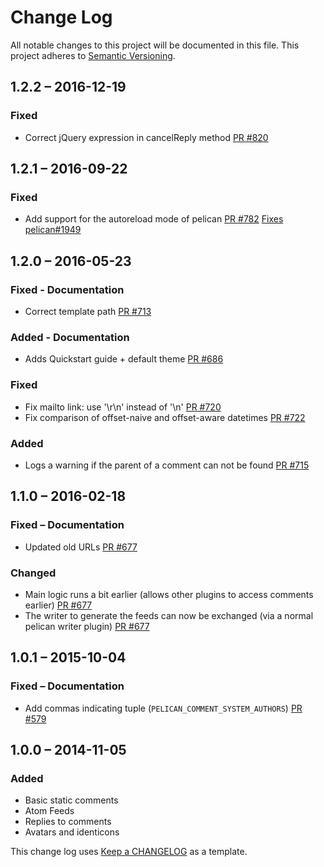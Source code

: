 # Change Log #
All notable changes to this project will be documented in this file.
This project adheres to [Semantic Versioning](http://semver.org/).

## 1.2.2 – 2016-12-19
### Fixed
- Correct jQuery expression in cancelReply method  [PR #820](https://github.com/getpelican/pelican-plugins/pull/820)

## 1.2.1 – 2016-09-22
### Fixed
- Add support for the autoreload mode of pelican [PR #782](https://github.com/getpelican/pelican-plugins/pull/782) [Fixes pelican#1949](https://github.com/getpelican/pelican/issues/1949)

## 1.2.0 – 2016-05-23
### Fixed - Documentation
- Correct template path [PR #713](https://github.com/getpelican/pelican-plugins/pull/713)

### Added - Documentation
- Adds Quickstart guide + default theme [PR #686](https://github.com/getpelican/pelican-plugins/pull/686)

### Fixed
- Fix mailto link: use '\r\n' instead of '\n' [PR #720](https://github.com/getpelican/pelican-plugins/pull/720)
- Fix comparison of offset-naive and offset-aware datetimes [PR #722](https://github.com/getpelican/pelican-plugins/pull/722)

### Added
- Logs a warning if the parent of a comment can not be found [PR #715](https://github.com/getpelican/pelican-plugins/pull/715)

## 1.1.0 – 2016-02-18
### Fixed – Documentation
- Updated old URLs [PR #677](https://github.com/getpelican/pelican-plugins/pull/677)

### Changed
- Main logic runs a bit earlier (allows other plugins to access comments earlier)  [PR #677](https://github.com/getpelican/pelican-plugins/pull/677)
- The writer to generate the feeds can now be exchanged (via a normal pelican writer plugin) [PR #677](https://github.com/getpelican/pelican-plugins/pull/677)


## 1.0.1 – 2015-10-04
### Fixed – Documentation
- Add commas indicating tuple (`PELICAN_COMMENT_SYSTEM_AUTHORS`) [PR #579](https://github.com/getpelican/pelican-plugins/pull/579)


## 1.0.0 – 2014-11-05
### Added
- Basic static comments
- Atom Feeds
- Replies to comments
- Avatars and identicons


This change log uses [Keep a CHANGELOG](http://keepachangelog.com/) as a template.

